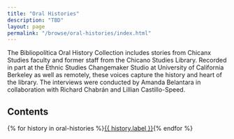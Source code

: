 ```yaml
---
title: "Oral Histories"
description: "TBD"
layout: page
permalink: "/browse/oral-histories/index.html"
---
```


The Bibliopolítica Oral History Collection includes stories from Chicanx Studies faculty and former staff from the Chicano Studies Library. Recorded in part at the Ethnic Studies Changemaker Studio at University of California Berkeley as well as remotely, these voices capture the history and heart of the library. The interviews were conducted by Amanda Belantara in collaboration with Richard Chabrán and Lillian Castillo-Speed. 

## Contents

{% for history in oral-histories %}<a href="{{ '/history' | url }}/{{ history.id }}.html" class="btn btn-sm btn-outline btn-accent mr-2 mb-1 no-underline font-sans">{{ history.label }}</a>{% endfor %}
